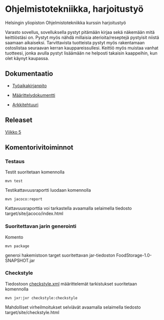 # Ohjelmistotekniikka, harjoitustyö

Helsingin yliopiston Ohjelmistotekniikka kurssin harjoitustyö

Varasto sovellus, sovelluksella pystyt pitämään kirjaa sekä näkemään mitä keittiöstäsi on. Pystyt myös nähdä millaisia aterioita/reseptejä pystyisit niistä saamaan aikaiseksi. Tarvittavista tuotteista pystyt myös rakentamaan ostoslistaa seuraavan kerran kauppareissullesi. Keittiö myös muistaa vanhat tuotteesi, jonka avulla pystyt lisäämään ne helposti takaisin kaappeihin, kun olet käynyt kaupassa.

## Dokumentaatio

* [Työaikakirjanpito](https://github.com/Hiipivahalko/ot-hajoitustyo/blob/master/documentation/working_hours.md)

* [Määrittelydokumentti](https://github.com/Hiipivahalko/ot-hajoitustyo/blob/master/documentation/definition.md)

* [Arkkitehtuuri](https://github.com/Hiipivahalko/ot-hajoitustyo/blob/master/documentation/arkkitehtuuri.md)

## Releaset

[Viikko 5]()

## Komentorivitoiminnot

### Testaus

Testit suoritetaan komennolla

```
mvn test
```

Testikattavuusraportti luodaan komennolla

```
mvn jacoco:report
```

Kattavuusraporttia voi tarkastella avaamalla selaimella tiedosto target/site/jacoco/index.html

### Suoritettavan jarin generointi

Komento

```
mvn package
```
generoi hakemistoon target suoritettavan jar-tiedoston FoodStorage-1.0-SNAPSHOT.jar

### Checkstyle

Tiedostoon [checkstyle.xml](https://github.com/Hiipivahalko/ot-hajoitustyo/blob/master/FoodStorage/checkstyle.xml) määrittelemät tarkistukset suoritetaan komennolla

```
mvn jxr:jxr checkstyle:checkstyle
```

Mahdolliset virheilmoitukset selviävät avaamalla selaimella tiedosto target/site/checkstyle.html
